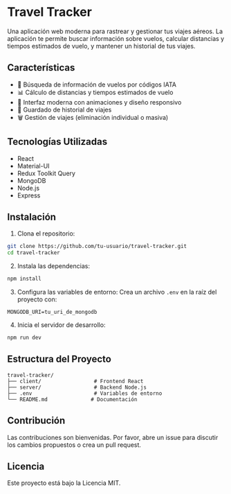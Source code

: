 # Travel Tracker

Una aplicación web moderna para rastrear y gestionar tus viajes aéreos. La aplicación te permite buscar información sobre vuelos, calcular distancias y tiempos estimados de vuelo, y mantener un historial de tus viajes.

## Características

- 🛫 Búsqueda de información de vuelos por códigos IATA
- 📊 Cálculo de distancias y tiempos estimados de vuelo
- 📱 Interfaz moderna con animaciones y diseño responsivo
- 💾 Guardado de historial de viajes
- 🗑️ Gestión de viajes (eliminación individual o masiva)

## Tecnologías Utilizadas

- React
- Material-UI
- Redux Toolkit Query
- MongoDB
- Node.js
- Express

## Instalación

1. Clona el repositorio:
```bash
git clone https://github.com/tu-usuario/travel-tracker.git
cd travel-tracker
```

2. Instala las dependencias:
```bash
npm install
```

3. Configura las variables de entorno:
Crea un archivo `.env` en la raíz del proyecto con:
```
MONGODB_URI=tu_uri_de_mongodb
```

4. Inicia el servidor de desarrollo:
```bash
npm run dev
```

## Estructura del Proyecto

```
travel-tracker/
├── client/                 # Frontend React
├── server/                 # Backend Node.js
├── .env                    # Variables de entorno
└── README.md              # Documentación
```

## Contribución

Las contribuciones son bienvenidas. Por favor, abre un issue para discutir los cambios propuestos o crea un pull request.

## Licencia

Este proyecto está bajo la Licencia MIT.
